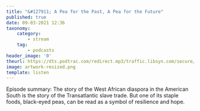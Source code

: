 ```yaml
---
title: "&#127911; A Pea for the Past, A Pea for the Future"
published: true
date: 09-03-2021 12:36
taxonomy:
    category:
        - stream
    tag:
        - podcasts
header_image: '0'
theurl: https://dts.podtrac.com/redirect.mp3/traffic.libsyn.com/secure/sfagravy/Black_Eyed_Peas_final_cut.mp3?dest-id=228971
image: artwork-resized.png
template: listen
--- 
```

Episode summary: The story of the West African diaspora in the American South is the story of the Transatlantic slave trade. But one of its staple foods, black-eyed peas, can be read as a symbol of resilience and hope.
